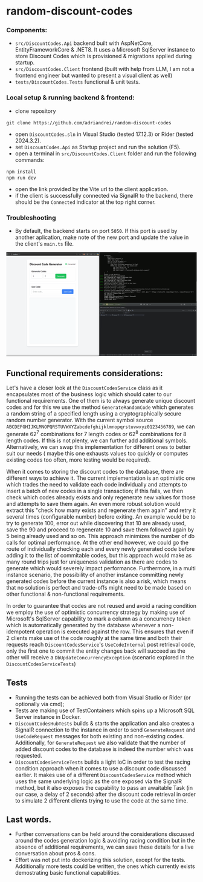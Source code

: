 # random-discount-codes

### Components:

- `src/DiscountCodes.Api` backend built with AspNetCore, EntityFrameworkCore & .NET8. It uses a Microsoft SqlServer instance to store Discount Codes which is provisioned & migrations applied during startup. 
- `src/DiscountCodes.Client` frontend (built with help from LLM, I am not a frontend engineer but wanted to present a visual client as well)
- `tests/DiscountCodes.Tests` functional & unit tests.

### Local setup & running backend & frontend:

- clone repository

```
git clone https://github.com/adriandrei/random-discount-codes
```

- open ``DiscountCodes.sln`` in Visual Studio (tested 17.12.3) or Rider (tested 2024.3.2).
- set `DiscountCodes.Api` as Startup project and run the solution (F5).
- open a terminal in `src/DiscountCodes.Client` folder and run the following commands:

```
npm install
npm run dev
```

- open the link provided by the Vite url to the client application.
- if the client is successfully connected via SignalR to the backend, there should be the `Connected` indicator at the top right corner.

### Troubleshooting
- By default, the backend starts on port `5050`. If this port is used by another aplication, make note of the new port and update the value in the client's `main.ts` file.

![Alt Text](images/Demo.gif)

## Functional requirements considerations:

Let's have a closer look at the `DiscountCodesService` class as it encapsulates most of the business logic which should
cater to our functional requirements.
One of them is to always generate unique discount codes and for this we use the method `GenerateRandomCode` which
generates a random string of a specified length using a cryptographically secure random number generator. With the
current symbol source `ABCDEFGHIJKLMNOPQRSTUVWXYZabcdefghijklmnopqrstuvwxyz0123456789`, we can generate 62<sup>7</sup>
combinations for 7 length codes or 62<sup>8</sup> combinations for 8 length codes. If this is not plenty, we can further
add additional symbols. Alternatively, we can swap this implementation for different ones to better suit our needs (
maybe this one exhausts values too quickly or computes existing codes too often, more testing would be required).

When it comes to storing the discount codes to the database, there are different ways to achieve it. The current
implementation is an optimistic one which trades the need to validate each code individually and attempts to insert a
batch of new codes in a single transaction; if this fails, we then check which codes already exists and only regenerate
new values for those and attempts to save them again. An even more robust solution would extract this "check how many
exists and regenerate them again" and retry it several times (configurable number) before exiting. An example would be to try to generate 100, error out while discovering that 10 are already used, save the 90 and proceed to regenerate 10 and save them followed again by 5 being already used and so on. This approach
minimizes the number of db calls for optimal performance. At the other end however, we could go the route of
individually checking each and every newly generated code before adding it to the list of commitable codes, but this
approach would make as many round trips just for uniqueness validation as there are codes to generate which would
severely impact performance. Furthermore, in a multi instance scenario, the possibility of another instance committing
newly generated codes before the current instance is also a risk, which means that no solution is perfect and trade-offs
might need to be made based on other functional & non-functional requirements.

In order to guarantee that codes are not reused and avoid a racing condition we employ the use of optimistic concurrency
strategy by making use of Microsoft's SqlServer capability to mark a column as a concurrency token which is
automatically generated by the database whenever a non-idempotent operation is executed against the row. This ensures
that even if 2 clients make use of the code roughly at the same time and both their requests reach
`DiscountCodesService`'s `UseCodeInternal` post retrieval code, only the first one to commit the entity changes back will
succeed as the other will receive a `DbUpdateConcurrencyException` (scenario explored in the
`DiscountCodesServiceTests`)

## Tests

- Running the tests can be achieved both from Visual Studio or Rider (or optionally via cmd);
- Tests are making use of TestContainers which spins up a Microsoft SQL Server instance in Docker.
- `DiscountCodesHubTests` builds & starts the application and also creates a SignalR connection to the instance in order
  to send `GenerateRequest` and `UseCodeRequest` messages for both existing and non-existing codes. Additionally, for `GenerateRequest` we also validate that the number of added discount codes to the database is indeed the number which was requested.
- `DiscountCodesServiceTests` builds a light IoC in order to test the racing condition approach when it comes to use a
  discount code discussed earlier. It makes use of a different `DiscountCodesService` method which uses the same underlying logic as the one exposed via the SignalR method, but it also exposes the capability to pass an awaitable Task (in our case, a delay of 2 seconds) after the discount code retrieval in order to simulate 2 different clients trying to use the code at the same time.


## Last words.
- Further conversations can be held around the considerations discussed around the codes generation logic & avoiding racing condition but in the absence of additional requirements, we can save these details for a live conversation about pros & cons. 
- Effort was not put into dockerizing this solution, except for the tests. Additionally more tests could be written, the ones which currently exists demostrating basic functional capabilities.
